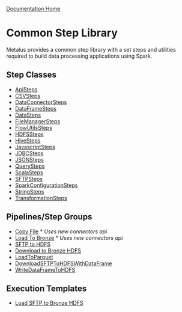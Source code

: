 [Documentation Home](../docs/readme.md)

# Common Step Library
Metalus provides a common step library with a set steps and utilities required to build data processing applications
using Spark.

## Step Classes
* [ApiSteps](docs/apisteps.md)
* [CSVSteps](docs/csvsteps.md)
* [DataConnectorSteps](docs/dataconnectorsteps.md)
* [DataFrameSteps](docs/dataframesteps.md)
* [DataSteps](docs/datasteps.md)
* [FileManagerSteps](docs/filemanagersteps.md)
* [FlowUtilsSteps](docs/flowutilssteps.md)
* [HDFSSteps](docs/hdfssteps.md)
* [HiveSteps](docs/catalogsteps.md)
* [JavascriptSteps](docs/javascriptsteps.md)
* [JDBCSteps](docs/jdbcsteps.md)
* [JSONSteps](docs/jsonsteps.md)
* [QuerySteps](docs/querysteps.md)
* [ScalaSteps](docs/scalascriptsteps.md)
* [SFTPSteps](docs/sftpsteps.md)
* [SparkConfigurationSteps](docs/sparkconfigurationstepds.md)
* [StringSteps](docs/stringsteps.md)
* [TransformationSteps](docs/transformationsteps.md)

## Pipelines/Step Groups
* [Copy File](docs/copyfile.md)  * _Uses new connectors api_
* [Load To Bronze](docs/loadtobronze.md)  * _Uses new connectors api_
* [SFTP to HDFS](docs/sftp2hdfs.md)
* [Download to Bronze HDFS](docs/downloadToBronzeHdfs.md)
* [LoadToParquet](docs/loadtoparquet.md)
* [DownloadSFTPToHDFSWithDataFrame](docs/downloadsftptohdfswithdataframe.md)
* [WriteDataFrameToHDFS](docs/writedataframetohdfs.md)

## Execution Templates
* [Load SFTP to Bronze HDFS](docs/sftploadtobronze.md)
